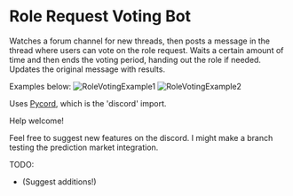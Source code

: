# Role Request Voting Bot

Watches a forum channel for new threads, then posts a message in the thread where users can vote on the role request.
Waits a certain amount of time and then ends the voting period, handing out the role if needed. Updates the original message with results.

Examples below:
![RoleVotingExample1](https://github.com/0neye/Role-Request-Voting/assets/104528236/1a5b08e3-121a-4d71-a055-687f469f2b25)
![RoleVotingExample2](https://github.com/0neye/Role-Request-Voting/assets/104528236/e350bce6-2869-431e-bdd7-2bd7c0a42fc2)


Uses [Pycord](https://pycord.dev/), which is the 'discord' import.

Help welcome!

Feel free to suggest new features on the discord. I might make a branch testing the prediction market integration.

TODO:
- (Suggest additions!)

